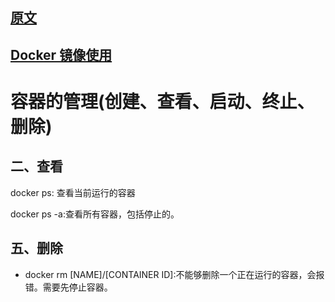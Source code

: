 ## [原文](https://blog.csdn.net/u010246789/article/details/53958662)

## [Docker 镜像使用](https://www.runoob.com/docker/docker-image-usage.html)

# 容器的管理(创建、查看、启动、终止、删除)


## 二、查看

docker ps: 查看当前运行的容器

docker ps -a:查看所有容器，包括停止的。


## 五、删除

- docker rm [NAME]/[CONTAINER ID]:不能够删除一个正在运行的容器，会报错。需要先停止容器。
